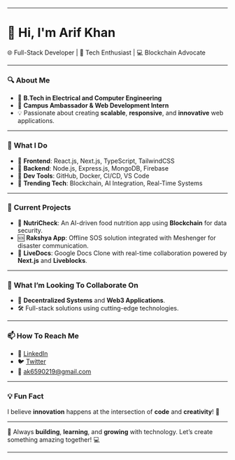 
---

# 👋 Hi, I'm **Arif Khan**  

🌐 Full-Stack Developer | 🚀 Tech Enthusiast | 💻 Blockchain Advocate  

---

### 🔍 **About Me**  
- 🏫 **B.Tech in Electrical and Computer Engineering**  
- 💼 **Campus Ambassador & Web Development Intern**  
- 💡 Passionate about creating **scalable**, **responsive**, and **innovative** web applications.  

---

### 🚀 **What I Do**  
- 🔹 **Frontend**: React.js, Next.js, TypeScript, TailwindCSS  
- 🔹 **Backend**: Node.js, Express.js, MongoDB, Firebase  
- 🔹 **Dev Tools**: GitHub, Docker, CI/CD, VS Code  
- 🔹 **Trending Tech**: Blockchain, AI Integration, Real-Time Systems  

---

### 🌟 **Current Projects**  
- 📂 **NutriCheck**: An AI-driven food nutrition app using **Blockchain** for data security.  
- 🆘 **Rakshya App**: Offline SOS solution integrated with Meshenger for disaster communication.  
- 📜 **LiveDocs**: Google Docs Clone with real-time collaboration powered by **Next.js** and **Liveblocks**.  

---

### 🤝 **What I’m Looking To Collaborate On**  
- 🚀 **Decentralized Systems** and **Web3 Applications**.  
- 🛠️ Full-stack solutions using cutting-edge technologies.  

---

### 📫 **How To Reach Me**  
- 🔗 [LinkedIn](www.linkedin.com/in/arif-khan-460a4b284)  
- 🐦 [Twitter](#)  
- 💌 ak6590219@gmail.com  

---

### 💡 **Fun Fact**  
I believe **innovation** happens at the intersection of **code** and **creativity**! 🚀  

---

🔧 Always **building**, **learning**, and **growing** with technology. Let’s create something amazing together! 💻  

---


